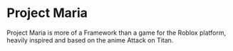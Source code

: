 # Project Maria

Project Maria is more of a Framework than a game for the Roblox platform, heavily inspired and based on the anime Attack on Titan.
